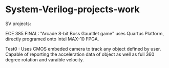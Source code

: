# System-Verilog-projects-work

SV projects:

ECE 385 FINAL: "Arcade 8-bit Boss Gauntlet game" uses Quartus Platform, directly programed onto Intel MAX-10 FPGA. 



Test0 : Uses CMOS embeded camera to track any object defined by user. Capable of reporting the acceleration data of object as well as full 360 degree rotation and varaible velocity.

